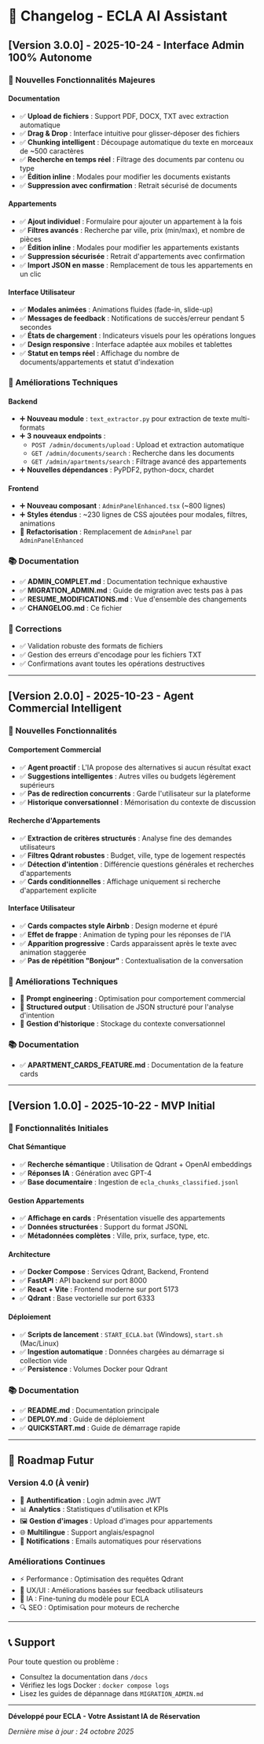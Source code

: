 # 📜 Changelog - ECLA AI Assistant

## [Version 3.0.0] - 2025-10-24 - Interface Admin 100% Autonome

### 🎉 Nouvelles Fonctionnalités Majeures

#### Documentation
- ✅ **Upload de fichiers** : Support PDF, DOCX, TXT avec extraction automatique
- ✅ **Drag & Drop** : Interface intuitive pour glisser-déposer des fichiers
- ✅ **Chunking intelligent** : Découpage automatique du texte en morceaux de ~500 caractères
- ✅ **Recherche en temps réel** : Filtrage des documents par contenu ou type
- ✅ **Édition inline** : Modales pour modifier les documents existants
- ✅ **Suppression avec confirmation** : Retrait sécurisé de documents

#### Appartements
- ✅ **Ajout individuel** : Formulaire pour ajouter un appartement à la fois
- ✅ **Filtres avancés** : Recherche par ville, prix (min/max), et nombre de pièces
- ✅ **Édition inline** : Modales pour modifier les appartements existants
- ✅ **Suppression sécurisée** : Retrait d'appartements avec confirmation
- ✅ **Import JSON en masse** : Remplacement de tous les appartements en un clic

#### Interface Utilisateur
- ✅ **Modales animées** : Animations fluides (fade-in, slide-up)
- ✅ **Messages de feedback** : Notifications de succès/erreur pendant 5 secondes
- ✅ **États de chargement** : Indicateurs visuels pour les opérations longues
- ✅ **Design responsive** : Interface adaptée aux mobiles et tablettes
- ✅ **Statut en temps réel** : Affichage du nombre de documents/appartements et statut d'indexation

### 🔧 Améliorations Techniques

#### Backend
- ➕ **Nouveau module** : `text_extractor.py` pour extraction de texte multi-formats
- ➕ **3 nouveaux endpoints** :
  - `POST /admin/documents/upload` : Upload et extraction automatique
  - `GET /admin/documents/search` : Recherche dans les documents
  - `GET /admin/apartments/search` : Filtrage avancé des appartements
- ➕ **Nouvelles dépendances** : PyPDF2, python-docx, chardet

#### Frontend
- ➕ **Nouveau composant** : `AdminPanelEnhanced.tsx` (~800 lignes)
- ➕ **Styles étendus** : ~230 lignes de CSS ajoutées pour modales, filtres, animations
- 🔄 **Refactorisation** : Remplacement de `AdminPanel` par `AdminPanelEnhanced`

### 📚 Documentation
- ✅ **ADMIN_COMPLET.md** : Documentation technique exhaustive
- ✅ **MIGRATION_ADMIN.md** : Guide de migration avec tests pas à pas
- ✅ **RESUME_MODIFICATIONS.md** : Vue d'ensemble des changements
- ✅ **CHANGELOG.md** : Ce fichier

### 🐛 Corrections
- ✅ Validation robuste des formats de fichiers
- ✅ Gestion des erreurs d'encodage pour les fichiers TXT
- ✅ Confirmations avant toutes les opérations destructives

---

## [Version 2.0.0] - 2025-10-23 - Agent Commercial Intelligent

### 🎯 Nouvelles Fonctionnalités

#### Comportement Commercial
- ✅ **Agent proactif** : L'IA propose des alternatives si aucun résultat exact
- ✅ **Suggestions intelligentes** : Autres villes ou budgets légèrement supérieurs
- ✅ **Pas de redirection concurrents** : Garde l'utilisateur sur la plateforme
- ✅ **Historique conversationnel** : Mémorisation du contexte de discussion

#### Recherche d'Appartements
- ✅ **Extraction de critères structurés** : Analyse fine des demandes utilisateurs
- ✅ **Filtres Qdrant robustes** : Budget, ville, type de logement respectés
- ✅ **Détection d'intention** : Différencie questions générales et recherches d'appartements
- ✅ **Cards conditionnelles** : Affichage uniquement si recherche d'appartement explicite

#### Interface Utilisateur
- ✅ **Cards compactes style Airbnb** : Design moderne et épuré
- ✅ **Effet de frappe** : Animation de typing pour les réponses de l'IA
- ✅ **Apparition progressive** : Cards apparaissent après le texte avec animation staggerée
- ✅ **Pas de répétition "Bonjour"** : Contextualisation de la conversation

### 🔧 Améliorations Techniques
- 🔄 **Prompt engineering** : Optimisation pour comportement commercial
- 🔄 **Structured output** : Utilisation de JSON structuré pour l'analyse d'intention
- 🔄 **Gestion d'historique** : Stockage du contexte conversationnel

### 📚 Documentation
- ✅ **APARTMENT_CARDS_FEATURE.md** : Documentation de la feature cards

---

## [Version 1.0.0] - 2025-10-22 - MVP Initial

### 🎉 Fonctionnalités Initiales

#### Chat Sémantique
- ✅ **Recherche sémantique** : Utilisation de Qdrant + OpenAI embeddings
- ✅ **Réponses IA** : Génération avec GPT-4
- ✅ **Base documentaire** : Ingestion de `ecla_chunks_classified.jsonl`

#### Gestion Appartements
- ✅ **Affichage en cards** : Présentation visuelle des appartements
- ✅ **Données structurées** : Support du format JSONL
- ✅ **Métadonnées complètes** : Ville, prix, surface, type, etc.

#### Architecture
- ✅ **Docker Compose** : Services Qdrant, Backend, Frontend
- ✅ **FastAPI** : API backend sur port 8000
- ✅ **React + Vite** : Frontend moderne sur port 5173
- ✅ **Qdrant** : Base vectorielle sur port 6333

#### Déploiement
- ✅ **Scripts de lancement** : `START_ECLA.bat` (Windows), `start.sh` (Mac/Linux)
- ✅ **Ingestion automatique** : Données chargées au démarrage si collection vide
- ✅ **Persistence** : Volumes Docker pour Qdrant

### 📚 Documentation
- ✅ **README.md** : Documentation principale
- ✅ **DEPLOY.md** : Guide de déploiement
- ✅ **QUICKSTART.md** : Guide de démarrage rapide

---

## 🔮 Roadmap Futur

### Version 4.0 (À venir)
- 🔐 **Authentification** : Login admin avec JWT
- 📊 **Analytics** : Statistiques d'utilisation et KPIs
- 🖼️ **Gestion d'images** : Upload d'images pour appartements
- 🌐 **Multilingue** : Support anglais/espagnol
- 📧 **Notifications** : Emails automatiques pour réservations

### Améliorations Continues
- ⚡ Performance : Optimisation des requêtes Qdrant
- 🎨 UX/UI : Améliorations basées sur feedback utilisateurs
- 🤖 IA : Fine-tuning du modèle pour ECLA
- 🔍 SEO : Optimisation pour moteurs de recherche

---

## 📞 Support

Pour toute question ou problème :
- Consultez la documentation dans `/docs`
- Vérifiez les logs Docker : `docker compose logs`
- Lisez les guides de dépannage dans `MIGRATION_ADMIN.md`

---

**Développé pour ECLA - Votre Assistant IA de Réservation**

*Dernière mise à jour : 24 octobre 2025*

